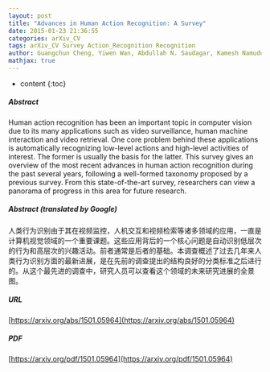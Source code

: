 ```yaml
---
layout: post
title: "Advances in Human Action Recognition: A Survey"
date: 2015-01-23 21:36:55
categories: arXiv_CV
tags: arXiv_CV Survey Action_Recognition Recognition
author: Guangchun Cheng, Yiwen Wan, Abdullah N. Saudagar, Kamesh Namuduri, Bill P. Buckles
mathjax: true
---
```


* content
{:toc}

##### Abstract
Human action recognition has been an important topic in computer vision due to its many applications such as video surveillance, human machine interaction and video retrieval. One core problem behind these applications is automatically recognizing low-level actions and high-level activities of interest. The former is usually the basis for the latter. This survey gives an overview of the most recent advances in human action recognition during the past several years, following a well-formed taxonomy proposed by a previous survey. From this state-of-the-art survey, researchers can view a panorama of progress in this area for future research.

##### Abstract (translated by Google)
人类行为识别由于其在视频监控，人机交互和视频检索等诸多领域的应用，一直是计算机视觉领域的一个重要课题。这些应用背后的一个核心问题是自动识别低层次的行为和高层次的兴趣活动。前者通常是后者的基础。本调查概述了过去几年来人类行为识别方面的最新进展，是在先前的调查提出的结构良好的分类标准之后进行的。从这个最先进的调查中，研究人员可以查看这个领域的未来研究进展的全景图。

##### URL
[https://arxiv.org/abs/1501.05964](https://arxiv.org/abs/1501.05964)

##### PDF
[https://arxiv.org/pdf/1501.05964](https://arxiv.org/pdf/1501.05964)

